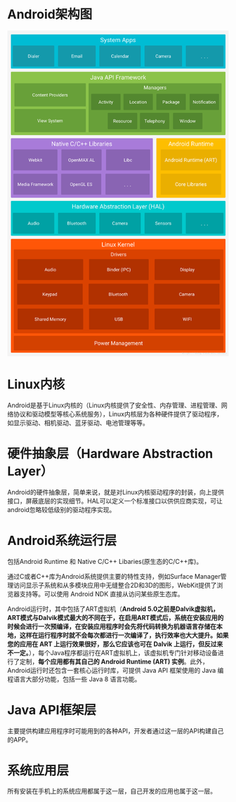 # Android架构图

![Android架构图](../img/android.png)

# Linux内核

Android是基于Linux内核的（Linux内核提供了安全性、内存管理、进程管理、网络协议和驱动模型等核心系统服务），Linux内核层为各种硬件提供了驱动程序，如显示驱动、相机驱动、蓝牙驱动、电池管理等等。

# 硬件抽象层（Hardware Abstraction Layer）

Android的硬件抽象层，简单来说，就是对Linux内核驱动程序的封装，向上提供接口，屏蔽底层的实现细节。HAL可以定义一个标准接口以供供应商实现，可让android忽略较低级别的驱动程序实现。

# Android系统运行层

包括Android Runtime 和 Native C/C++ Libaries(原生态的C/C++库)。

通过C或者C++库为Android系统提供主要的特性支持，例如Surface Manager管理访问显示子系统和从多模块应用中无缝整合2D和3D的图形，WebKit提供了浏览器支持等。可以使用 Android NDK 直接从访问某些原生态库。

Android运行时，其中包括了ART虚拟机（**Android 5.0之前是Dalvik虚拟机，ART模式与Dalvik模式最大的不同在于，在启用ART模式后，系统在安装应用的时候会进行一次预编译，在安装应用程序时会先将代码转换为机器语言存储在本地，这样在运行程序时就不会每次都进行一次编译了，执行效率也大大提升。如果您的应用在 ART 上运行效果很好，那么它应该也可在 Dalvik 上运行，但反过来不一定。**），每个Java程序都运行在ART虚拟机上，该虚拟机专门针对移动设备进行了定制，**每个应用都有其自己的 Android Runtime (ART) 实例**。此外，Android运行时还包含一套核心运行时库，可提供 Java API 框架使用的 Java 编程语言大部分功能，包括一些 Java 8 语言功能。

# Java API框架层

主要提供构建应用程序时可能用到的各种API，开发者通过这一层的API构建自己的APP。

# 系统应用层

所有安装在手机上的系统应用都属于这一层，自己开发的应用也属于这一层。